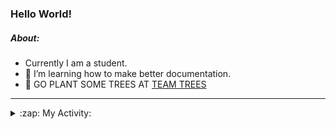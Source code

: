 ### Hello World!

##### About:
- Currently I am a student.
- 🌱 I’m learning how to make better documentation.
- 🌱 GO PLANT SOME TREES AT [TEAM TREES](https://teamtrees.org/)

---
<details>
  <summary>:zap: My Activity:</summary>
  
<!--START_SECTION:waka-->
![Code Time](http://img.shields.io/badge/Code%20Time-1%2C164%20hrs%208%20mins-blue)

**I'm a Night 🦉** 

```text
🌞 Morning                1893 commits        ███░░░░░░░░░░░░░░░░░░░░░░   10.11 % 
🌆 Daytime                6373 commits        █████████░░░░░░░░░░░░░░░░   34.02 % 
🌃 Evening                5335 commits        ███████░░░░░░░░░░░░░░░░░░   28.48 % 
🌙 Night                  5132 commits        ███████░░░░░░░░░░░░░░░░░░   27.40 % 
```
📅 **I'm Most Productive on Wednesday** 

```text
Monday                   2650 commits        ████░░░░░░░░░░░░░░░░░░░░░   14.15 % 
Tuesday                  2567 commits        ███░░░░░░░░░░░░░░░░░░░░░░   13.70 % 
Wednesday                4379 commits        ██████░░░░░░░░░░░░░░░░░░░   23.38 % 
Thursday                 2411 commits        ███░░░░░░░░░░░░░░░░░░░░░░   12.87 % 
Friday                   1935 commits        ███░░░░░░░░░░░░░░░░░░░░░░   10.33 % 
Saturday                 1641 commits        ██░░░░░░░░░░░░░░░░░░░░░░░   08.76 % 
Sunday                   3150 commits        ████░░░░░░░░░░░░░░░░░░░░░   16.82 % 
```


📊 **This Week I Spent My Time On** 

```text
🔥 Editors: 
IntelliJ                 4 hrs 51 mins       █████████████████████████   100.00 % 

🐱‍💻 Projects: 
intro                    4 hrs 44 mins       ████████████████████████░   97.73 % 
Unknown Project          5 mins              █░░░░░░░░░░░░░░░░░░░░░░░░   02.05 % 
android-demo             0 secs              ░░░░░░░░░░░░░░░░░░░░░░░░░   00.23 % 
```


 Last Updated on 20/08/2023 00:15:38 UTC
<!--END_SECTION:waka-->
</details>

